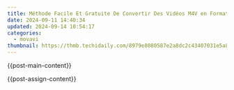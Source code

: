 ```yaml
---
title: Méthode Facile Et Gratuite De Convertir Des Vidéos M4V en Format M4A en Ligne Avec MOVIMENTELLE
date: 2024-09-11 14:40:34
updated: 2024-09-14 10:54:17
categories:
  - movavi
thumbnail: https://thmb.techidaily.com/8979e8080587e2a8dc2c43407031e5a8747618e7ac4eca2f3b40cffb1bdf15c9.jpg
---
```


{{post-main-content}}

<ins class="adsbygoogle"
     style="display:block"
     data-ad-format="autorelaxed"
     data-ad-client="ca-pub-7571918770474297"
     data-ad-slot="1223367746"></ins>

{{post-assign-content}}

<ins class="adsbygoogle"
     style="display:block"
     data-ad-client="ca-pub-7571918770474297"
     data-ad-slot="8358498916"
     data-ad-format="auto"
     data-full-width-responsive="true"></ins>
